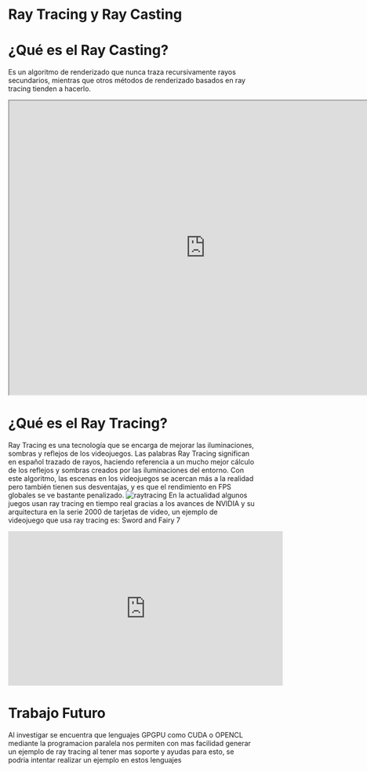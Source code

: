 # Ray Tracing y Ray Casting
# ¿Qué es el Ray Casting?
Es un algoritmo de renderizado que nunca traza recursivamente rayos secundarios, mientras que otros métodos de renderizado basados en ray tracing tienden a hacerlo.
<iframe src="https://editor.p5js.org/judsandovalca/full/b4Ptuv9LT"
width="800"
height="600"></iframe>

# ¿Qué es el Ray Tracing?
Ray Tracing es una tecnología que se encarga de mejorar las iluminaciones, sombras y reflejos de los videojuegos. Las palabras Ray Tracing significan en español trazado de rayos, haciendo referencia a un mucho mejor cálculo de los reflejos y sombras creados por las iluminaciones del entorno. Con este algoritmo, las escenas en los videojuegos se acercan más a la realidad pero también tienen sus desventajas, y es que el rendimiento en FPS globales se ve bastante penalizado.
![raytracing](https://developer.nvidia.com/sites/default/files/pictures/2018/RayTracing/ray-tracing-image-1.jpg)
En la actualidad algunos juegos usan ray tracing en tiempo real gracias a los avances de NVIDIA y su arquitectura en la serie 2000 de tarjetas de video, un ejemplo de videojuego que usa ray tracing es:
Sword and Fairy 7
<iframe width="560" height="315" src="https://www.youtube.com/embed/lGO6M7joVxM" title="YouTube video player" frameborder="0" allow="accelerometer; autoplay; clipboard-write; encrypted-media; gyroscope; picture-in-picture" allowfullscreen></iframe>

# Trabajo Futuro
Al investigar se encuentra que lenguajes GPGPU como CUDA o OPENCL mediante la programacion paralela nos permiten con mas facilidad generar un ejemplo de ray tracing al tener mas soporte y ayudas para esto, se podria intentar realizar un ejemplo en estos lenguajes
